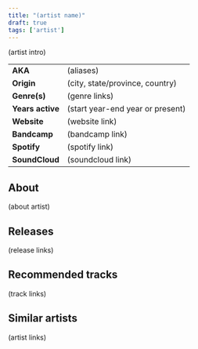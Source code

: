 ```yaml
---
title: "(artist name)"
draft: true
tags: ['artist']
---
```


(artist intro)

|                  |                                  |
| ---------------- | -------------------------------- |
| **AKA**          | (aliases)                        |
| **Origin**       | (city, state/province, country)  |
| **Genre(s)**     | (genre links)                    |
| **Years active** | (start year-end year or present) |
| **Website**      | (website link)                   |
| **Bandcamp**     | (bandcamp link)                  |
| **Spotify**      | (spotify link)                   |
| **SoundCloud**   | (soundcloud link)                |

## About
(about artist)

## Releases
(release links)

## Recommended tracks
(track links)

## Similar artists
(artist links)